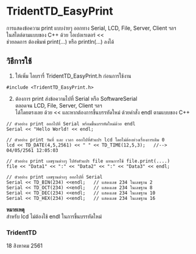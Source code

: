 # TridentTD_EasyPrint

การแสดงข้อความ print แบบง่ายๆ ออกทาง Serial, LCD, File, Server, Client ฯลฯ  
ในสไตล์ตามแบบของ C++ ด้วย โอเปอเรเตอร์ <<  
ช่วยลดการ ต้องพิมพ์ print(...)  หรือ println(...) ลงได้  

## วิธีการใช้

1. ให้เพิ่ม ไลบรารี่ TridentTD_EasyPrint.h ก่อนการใช้งาน  
```
#include <TridentTD_EasyPrint.h>
```
  
2. ต้องการ print ส่งข้อความไปที่ Serial หรือ SoftwareSerial  
ตลอดจน LCD, File, Server, Client ฯลฯ  
ได้โดยตรงเลย ด้วย <<  และหากต้องการขึ้นบรรทัดใหม่ ด้วยคำสั่ง endl ตามแบบของ C++  

```
// ตัวอย่าง print ออกไปที่ Serial พร้อมขึ้นบรรทัดใหม่ด้วย endl
Serial << "Hello World! << endl;  

// ตัวอย่าง print วันที่ และ เวลา ออกไปที่ตัวแปร lcd โดยไม่ต้องห่วงเรื่องการเติม 0
lcd << TD_DATE(4,5,2561) << " " << TD_TIME(12,5,3);   //-->  04/05/2561 12:05:03

// ตัวอย่าง print เลขฐานต่างๆ ไปยังตัวแปร file แทนการใช้ file.print(....)
file << "Data1" << ":" << "Data2" << ":" << "Data3" << endl;

// ตัวอย่าง print เลขฐานต่างๆ ออกไปที่ Serial
Serial << TD_BIN(234) <<endl;   // แสดงเลข 234 ในเลขฐาน 2
Serial << TD_OCT(234) <<endl;   // แสดงเลข 234 ในเลขฐาน 8
Serial << TD_DEC(234) <<endl;   // แสดงเลข 234 ในเลขฐาน 10
Serial << TD_HEX(234) <<endl;   // แสดงเลข 234 ในเลขฐาน 16

```

__หมายเหตุ__  
สำหรับ lcd ไม่ต้องใช้ endl ในการขึ้นบรรทัดใหม่  
  
  
### TridentTD
18 สิงหาคม 2561  
